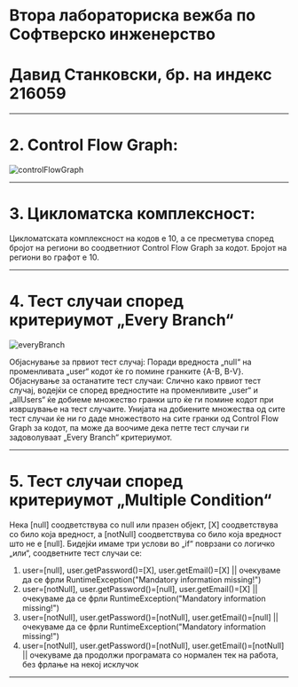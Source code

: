 # Втора лабораториска вежба по Софтверско инженерство
# Давид Станковски, бр. на индекс 216059

---
# 2. Control Flow Graph:
![controlFlowGraph](https://github.com/itsDavid8/SI_2023_lab2_216059/assets/127624161/313a795c-d6a1-401a-8665-eacbf125e8d1)

---
# 3. Цикломатска комплексност:
Цикломатската комплексност на кодов е 10, а се пресметува според бројот на региони во соодветниот Control Flow Graph за кодот. Бројот на региони во графот е 10.

---
# 4. Тест случаи според критериумот „Every Branch“
![everyBranch](https://github.com/itsDavid8/SI_2023_lab2_216059/assets/127624161/36dde5ad-54dd-4844-a552-8b85cbb2a4d7)

Објаснување за првиот тест случај:
Поради вредноста „null“ на променливата „user“ кодот ќе го помине гранките {A-B, B-V}.
Објаснување за останатите тест случаи:
Слично како првиот тест случај, водејќи се според вредностите на променливите „user“ и „allUsers“ ќе добиеме множество гранки што ќе ги помине кодот при извршување на тест случаите. Унијата на добиените множества од сите тест случаи ќе ни го даде множеството на сите гранки од Control Flow Graph за кодот, па може да воочиме дека петте тест случаи ги задоволуваат „Every Branch“ критериумот.

---
# 5. Тест случаи според критериумот „Multiple Condition“
Нека [null] соодветствува со null или празен објект, [X] соодветствува со било која вредност, а [notNull] соодветствува со било која вредност што не е [null]. Бидејќи имаме три услови во „if“ поврзани со логичко „или“, соодветните тест случаи се:
1. user=[null],   user.getPassword()=[X],   user.getEmail()=[X]   ||  очекуваме да се фрли RuntimeException("Mandatory information missing!")
2. user=[notNull],    user.getPassword()=[null], 	user.getEmail()=[X]   ||  очекуваме да се фрли RuntimeException("Mandatory information missing!")
3. user=[notNull],		user.getPassword()=[notNull],	user.getEmail()=[null]   ||  очекуваме да се фрли RuntimeException("Mandatory information missing!")
4. user=[notNull],		user.getPassword()=[notNull],	user.getEmail()=[notNull]   ||  очекуваме да продолжи програмата со нормален тек на работа, без фрлање на некој исклучок
---
